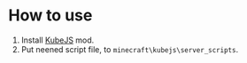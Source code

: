# How to use
1. Install [KubeJS](https://modrinth.com/mod/kubejs) mod.
2. Put neened script file, to `minecraft\kubejs\server_scripts`.
